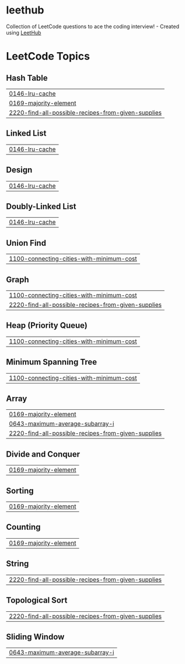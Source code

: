 # leethub
Collection of LeetCode questions to ace the coding interview! - Created using [LeetHub](https://github.com/QasimWani/LeetHub)

<!---LeetCode Topics Start-->
# LeetCode Topics
## Hash Table
|  |
| ------- |
| [0146-lru-cache](https://github.com/wjs2063/leethub/tree/master/0146-lru-cache) |
| [0169-majority-element](https://github.com/wjs2063/leethub/tree/master/0169-majority-element) |
| [2220-find-all-possible-recipes-from-given-supplies](https://github.com/wjs2063/leethub/tree/master/2220-find-all-possible-recipes-from-given-supplies) |
## Linked List
|  |
| ------- |
| [0146-lru-cache](https://github.com/wjs2063/leethub/tree/master/0146-lru-cache) |
## Design
|  |
| ------- |
| [0146-lru-cache](https://github.com/wjs2063/leethub/tree/master/0146-lru-cache) |
## Doubly-Linked List
|  |
| ------- |
| [0146-lru-cache](https://github.com/wjs2063/leethub/tree/master/0146-lru-cache) |
## Union Find
|  |
| ------- |
| [1100-connecting-cities-with-minimum-cost](https://github.com/wjs2063/leethub/tree/master/1100-connecting-cities-with-minimum-cost) |
## Graph
|  |
| ------- |
| [1100-connecting-cities-with-minimum-cost](https://github.com/wjs2063/leethub/tree/master/1100-connecting-cities-with-minimum-cost) |
| [2220-find-all-possible-recipes-from-given-supplies](https://github.com/wjs2063/leethub/tree/master/2220-find-all-possible-recipes-from-given-supplies) |
## Heap (Priority Queue)
|  |
| ------- |
| [1100-connecting-cities-with-minimum-cost](https://github.com/wjs2063/leethub/tree/master/1100-connecting-cities-with-minimum-cost) |
## Minimum Spanning Tree
|  |
| ------- |
| [1100-connecting-cities-with-minimum-cost](https://github.com/wjs2063/leethub/tree/master/1100-connecting-cities-with-minimum-cost) |
## Array
|  |
| ------- |
| [0169-majority-element](https://github.com/wjs2063/leethub/tree/master/0169-majority-element) |
| [0643-maximum-average-subarray-i](https://github.com/wjs2063/leethub/tree/master/0643-maximum-average-subarray-i) |
| [2220-find-all-possible-recipes-from-given-supplies](https://github.com/wjs2063/leethub/tree/master/2220-find-all-possible-recipes-from-given-supplies) |
## Divide and Conquer
|  |
| ------- |
| [0169-majority-element](https://github.com/wjs2063/leethub/tree/master/0169-majority-element) |
## Sorting
|  |
| ------- |
| [0169-majority-element](https://github.com/wjs2063/leethub/tree/master/0169-majority-element) |
## Counting
|  |
| ------- |
| [0169-majority-element](https://github.com/wjs2063/leethub/tree/master/0169-majority-element) |
## String
|  |
| ------- |
| [2220-find-all-possible-recipes-from-given-supplies](https://github.com/wjs2063/leethub/tree/master/2220-find-all-possible-recipes-from-given-supplies) |
## Topological Sort
|  |
| ------- |
| [2220-find-all-possible-recipes-from-given-supplies](https://github.com/wjs2063/leethub/tree/master/2220-find-all-possible-recipes-from-given-supplies) |
## Sliding Window
|  |
| ------- |
| [0643-maximum-average-subarray-i](https://github.com/wjs2063/leethub/tree/master/0643-maximum-average-subarray-i) |
<!---LeetCode Topics End-->